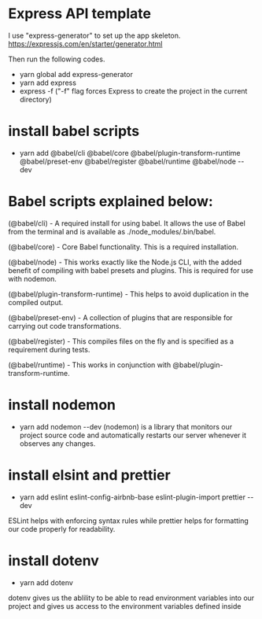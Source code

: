 # Express API template

I use "express-generator" to set up the app skeleton.
https://expressjs.com/en/starter/generator.html

Then run the following codes.
- yarn global add express-generator
- yarn add express
- express -f ("-f" flag forces Express to create the project in the current directory)

# install babel scripts
- yarn add @babel/cli @babel/core @babel/plugin-transform-runtime @babel/preset-env @babel/register @babel/runtime @babel/node --dev

# Babel scripts explained below:

(@babel/cli) - A required install for using babel. It allows the use of Babel from the terminal and is available as ./node_modules/.bin/babel.

(@babel/core) - Core Babel functionality. This is a required installation.

(@babel/node) - This works exactly like the Node.js CLI, with the added benefit of compiling 
with babel presets and plugins. This is required for use with nodemon.

(@babel/plugin-transform-runtime) - This helps to avoid duplication in the compiled output.

(@babel/preset-env) - A collection of plugins that are responsible for carrying out code transformations.

(@babel/register) - This compiles files on the fly and is specified as a requirement during tests.

(@babel/runtime) - This works in conjunction with @babel/plugin-transform-runtime.

# install nodemon
- yarn add nodemon --dev
(nodemon) is a library that monitors our project source code and automatically restarts our server whenever it observes any changes.

# install elsint and prettier
- yarn add eslint eslint-config-airbnb-base eslint-plugin-import prettier --dev

ESLint helps with enforcing syntax rules while prettier helps for formatting our code properly for readability.

# install dotenv
- yarn add dotenv

dotenv gives us the ablility to be able to read environment variables into our project and gives us access to the environment variables defined inside